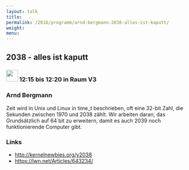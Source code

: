```yaml
---
layout: talk
title:
permalink: /2016/programm/arnd-bergmann-2038-alles-ist-kaputt/
weight:
menu:
---
```

## 2038 - alles ist kaputt

### <img height = "32" src="../../../images/lightning.svg"> 12:15 bis 12:20 in Raum V3

### Arnd Bergmann

Zeit wird in Unix und Linux in time_t beschrieben, oft eine 32-bit Zahl, die Sekunden zwischen 1970 und 2038 zählt. Wir arbeiten daran, das Grundsätzlich auf 64 bit zu erweitern, damit es auch 2039 noch funktionierende Computer gibt.

### Links

- <a href="http://kernelnewbies.org/y2038" target="_blank">http://kernelnewbies.org/y2038</a>
- <a href="https://lwn.net/Articles/643234/" target="_blank">https://lwn.net/Articles/643234/</a>
